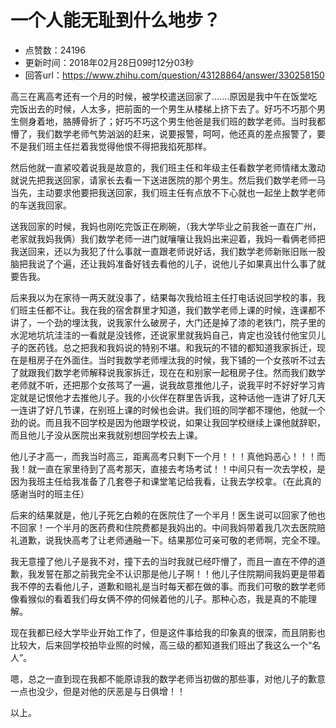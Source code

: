 # 一个人能无耻到什么地步？
- 点赞数：24196
- 更新时间：2018年02月28日09时12分03秒
- 回答url：https://www.zhihu.com/question/43128864/answer/330258150
<body>
 <p data-pid="AYklNz3-">高三在离高考还有一个月的时候，被学校遣送回家了.......原因是我中午在饭堂吃完饭出去的时候，人太多，把前面的一个男生从楼梯上挤下去了。好巧不巧那个男生侧身着地，胳膊骨折了；好巧不巧这个男生他爸是我们班的数学老师。当时我都懵了，我们数学老师气势汹汹的赶来，说要报警，呵呵，他还真的差点报警了，要不是我们班主任拦着我觉得他恨不得把我掐死那样。</p>
 <p data-pid="6ymmD9eH">然后他就一直紧咬着说我是故意的，我们班主任和年级主任看数学老师情绪太激动就说先把我送回家，请家长去看一下送进医院的那个男生。然后我们数学老师一马当先，主动要求他要把我送回家，我们班主任有点放不下心就也一起坐上数学老师的车送我回家。</p>
 <p data-pid="3Pq2IP8E">送我回家的时候，我妈也刚吃完饭正在刷碗，（我大学毕业之前我爸一直在广州，老家就我妈我俩）我们数学老师一进门就嚷嚷让我妈出来迎着，我妈一看俩老师把我送回来，还以为我犯了什么事就一直跟老师说好话，我们数学老师新账旧账一股脑把我说了个遍，还让我妈准备好钱去看他的儿子，说他儿子如果真出什么事了就要告我。</p>
 <p data-pid="_t_D79yX">后来我以为在家待一两天就没事了，结果每次我给班主任打电话说回学校的事，我们班主任都不让。我在我的宿舍群里才知道，我们数学老师上课的时候，连课都不讲了，一个劲的埋汰我，说我家什么破房子，大门还是掉了漆的老铁门，院子里的水泥地坑坑洼洼的一看就是没钱修，还说家里就我妈自己，肯定也没钱付他宝贝儿子的医药钱。总之把我和我妈说的特别不堪。和我玩的不错的都知道我家拆迁，现在是租房子在外面住。当时我数学老师埋汰我的时候，我下铺的一个女孩听不过去了就跟我们数学老师解释说我家拆迁，现在在和别家一起租房子住。然而我们数学老师就不听，还把那个女孩骂了一遍，说我故意推他儿子，说我平时不好好学习肯定就是记恨他才去推他儿子。我的小伙伴在群里告诉我，这种话他一连讲了好几天一连讲了好几节课，在别班上课的时候也会讲。我们班的同学都不理他，他就一个劲的说。而且我不回学校是因为他跟学校说，如果让我回学校继续上课他就辞职，而且他儿子没从医院出来我就别想回学校去上课。</p>
 <p data-pid="6zDEdM8v">他儿子才高一，而我当时高三，距离高考只剩下一个月！！！真他妈恶心！！！而我！就一直在家里待到了高考那天，直接去考场考试！！中间只有一次去学校，是因为我班主任给我准备了几套卷子和课堂笔记给我看，让我去学校拿。（在此真的感谢当时的班主任）</p>
 <p data-pid="lA3POCmb">后来的结果就是，他儿子死乞白赖的在医院住了一个半月！医生说可以回家了他也不回家！一个半月的医药费和住院费都是我妈出的。中间我妈带着我几次去医院赔礼道歉，说我快高考了让老师通融一下。结果那位可亲可敬的老师啊，完全不理。</p>
 <p data-pid="uUBwdQsH">我无意撞了他儿子是我不对，撞下去的当时我就已经吓懵了，而且一直在不停的道歉，我发誓在那之前我完全不认识那是他儿子啊！！他儿子住院期间我妈更是带着我不停的去看他儿子，道歉和赔礼是当时每天都在做的事。而我们可敬的数学老师像看猴似的看着我们母女俩不停的伺候着他的儿子。那种心态，我是真的不能理解。</p>
 <p data-pid="ajDNJs7g">现在我都已经大学毕业开始工作了，但是这件事给我的印象真的很深，而且阴影也比较大，后来回学校拍毕业照的时候，高三级的都知道我们班出了我这么一个“名人”。</p>
 <p data-pid="p6Mb_mhb">嗯，总之一直到现在我都不能原谅我的数学老师当初做的那些事，对他儿子的歉意一点也没少，但是对他的厌恶是与日俱增！！</p>
 <p data-pid="Jn8B1Yum">以上。</p>
</body>